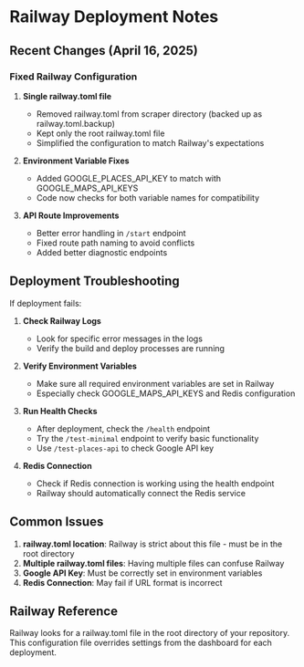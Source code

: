 # Railway Deployment Notes

## Recent Changes (April 16, 2025)

### Fixed Railway Configuration
1. **Single railway.toml file**
   - Removed railway.toml from scraper directory (backed up as railway.toml.backup)
   - Kept only the root railway.toml file
   - Simplified the configuration to match Railway's expectations

2. **Environment Variable Fixes**
   - Added GOOGLE_PLACES_API_KEY to match with GOOGLE_MAPS_API_KEYS
   - Code now checks for both variable names for compatibility

3. **API Route Improvements**
   - Better error handling in `/start` endpoint
   - Fixed route path naming to avoid conflicts
   - Added better diagnostic endpoints

## Deployment Troubleshooting

If deployment fails:

1. **Check Railway Logs**
   - Look for specific error messages in the logs
   - Verify the build and deploy processes are running

2. **Verify Environment Variables**
   - Make sure all required environment variables are set in Railway
   - Especially check GOOGLE_MAPS_API_KEYS and Redis configuration

3. **Run Health Checks**
   - After deployment, check the `/health` endpoint
   - Try the `/test-minimal` endpoint to verify basic functionality
   - Use `/test-places-api` to check Google API key

4. **Redis Connection**
   - Check if Redis connection is working using the health endpoint
   - Railway should automatically connect the Redis service

## Common Issues

1. **railway.toml location**: Railway is strict about this file - must be in the root directory
2. **Multiple railway.toml files**: Having multiple files can confuse Railway
3. **Google API Key**: Must be correctly set in environment variables
4. **Redis Connection**: May fail if URL format is incorrect

## Railway Reference
Railway looks for a railway.toml file in the root directory of your repository.
This configuration file overrides settings from the dashboard for each deployment.
